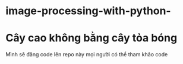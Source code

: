 # image-processing-with-python-
# Cây cao không bằng cây tỏa bóng
Mình sẽ đăng code lên repo này mọi người có thể tham khảo code
